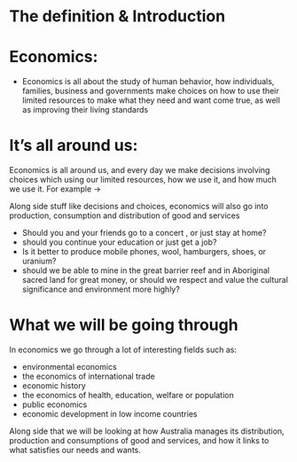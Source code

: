 # The definition & Introduction

# Economics:

- Economics is all about the study of human behavior, how individuals, families, business and governments make choices on how to use their limited resources to make what they need and want come true, as well as improving their living standards

# It’s all around us:

Economics is all around us, and every day we make decisions involving choices which using our limited resources, how we use it, and how much we use it. For example  →

Along side stuff like decisions and choices, economics will also go into  production, consumption and distribution of good and services 

- Should you and your friends go to a concert , or just stay at home?
- should you continue your education or just get a job?
- Is it better to produce mobile phones, wool, hamburgers, shoes, or uranium?
- should we be able to mine in the great barrier reef and in Aboriginal sacred land for great money, or should we respect and value the cultural significance and environment more highly?

# What we will be going through

In economics we go through a lot of interesting fields such as:

- environmental economics
- the economics of international trade
- economic history
- the economics of health, education, welfare or population
- public economics
- economic development in low income countries

Along side that we will be looking at how Australia manages its distribution, production and consumptions of good and services, and how it links to what satisfies our needs and wants.
